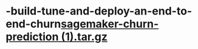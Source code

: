 # -build-tune-and-deploy-an-end-to-end-churn[sagemaker-churn-prediction (1).tar.gz](https://github.com/user-attachments/files/19623876/sagemaker-churn-prediction.1.tar.gz)
